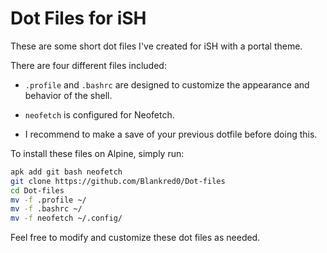 # Dot Files for iSH

These are some short dot files I've created for iSH with a portal theme.

There are four different files included:

- `.profile` and `.bashrc` are designed to customize the appearance and behavior of the shell.
- `neofetch` is configured for Neofetch.

- I recommend to make a save of your previous dotfile before doing this.

To install these files on Alpine, simply run:

```sh
apk add git bash neofetch
git clone https://github.com/Blankred0/Dot-files
cd Dot-files
mv -f .profile ~/
mv -f .bashrc ~/
mv -f neofetch ~/.config/
```

Feel free to modify and customize these dot files as needed.
